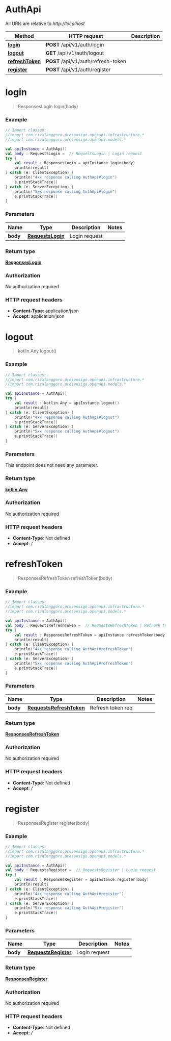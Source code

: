 # AuthApi

All URIs are relative to *http://localhost*

| Method | HTTP request | Description |
| ------------- | ------------- | ------------- |
| [**login**](AuthApi.md#login) | **POST** /api/v1/auth/login |  |
| [**logout**](AuthApi.md#logout) | **GET** /api/v1/auth/logout |  |
| [**refreshToken**](AuthApi.md#refreshToken) | **POST** /api/v1/auth/refresh-token |  |
| [**register**](AuthApi.md#register) | **POST** /api/v1/auth/register |  |


<a id="login"></a>
# **login**
> ResponsesLogin login(body)



### Example
```kotlin
// Import classes:
//import com.rizalanggoro.presensigo.openapi.infrastructure.*
//import com.rizalanggoro.presensigo.openapi.models.*

val apiInstance = AuthApi()
val body : RequestsLogin =  // RequestsLogin | Login request
try {
    val result : ResponsesLogin = apiInstance.login(body)
    println(result)
} catch (e: ClientException) {
    println("4xx response calling AuthApi#login")
    e.printStackTrace()
} catch (e: ServerException) {
    println("5xx response calling AuthApi#login")
    e.printStackTrace()
}
```

### Parameters
| Name | Type | Description  | Notes |
| ------------- | ------------- | ------------- | ------------- |
| **body** | [**RequestsLogin**](RequestsLogin.md)| Login request | |

### Return type

[**ResponsesLogin**](ResponsesLogin.md)

### Authorization

No authorization required

### HTTP request headers

 - **Content-Type**: application/json
 - **Accept**: application/json

<a id="logout"></a>
# **logout**
> kotlin.Any logout()



### Example
```kotlin
// Import classes:
//import com.rizalanggoro.presensigo.openapi.infrastructure.*
//import com.rizalanggoro.presensigo.openapi.models.*

val apiInstance = AuthApi()
try {
    val result : kotlin.Any = apiInstance.logout()
    println(result)
} catch (e: ClientException) {
    println("4xx response calling AuthApi#logout")
    e.printStackTrace()
} catch (e: ServerException) {
    println("5xx response calling AuthApi#logout")
    e.printStackTrace()
}
```

### Parameters
This endpoint does not need any parameter.

### Return type

[**kotlin.Any**](kotlin.Any.md)

### Authorization

No authorization required

### HTTP request headers

 - **Content-Type**: Not defined
 - **Accept**: */*

<a id="refreshToken"></a>
# **refreshToken**
> ResponsesRefreshToken refreshToken(body)



### Example
```kotlin
// Import classes:
//import com.rizalanggoro.presensigo.openapi.infrastructure.*
//import com.rizalanggoro.presensigo.openapi.models.*

val apiInstance = AuthApi()
val body : RequestsRefreshToken =  // RequestsRefreshToken | Refresh token req
try {
    val result : ResponsesRefreshToken = apiInstance.refreshToken(body)
    println(result)
} catch (e: ClientException) {
    println("4xx response calling AuthApi#refreshToken")
    e.printStackTrace()
} catch (e: ServerException) {
    println("5xx response calling AuthApi#refreshToken")
    e.printStackTrace()
}
```

### Parameters
| Name | Type | Description  | Notes |
| ------------- | ------------- | ------------- | ------------- |
| **body** | [**RequestsRefreshToken**](RequestsRefreshToken.md)| Refresh token req | |

### Return type

[**ResponsesRefreshToken**](ResponsesRefreshToken.md)

### Authorization

No authorization required

### HTTP request headers

 - **Content-Type**: Not defined
 - **Accept**: */*

<a id="register"></a>
# **register**
> ResponsesRegister register(body)



### Example
```kotlin
// Import classes:
//import com.rizalanggoro.presensigo.openapi.infrastructure.*
//import com.rizalanggoro.presensigo.openapi.models.*

val apiInstance = AuthApi()
val body : RequestsRegister =  // RequestsRegister | Login request
try {
    val result : ResponsesRegister = apiInstance.register(body)
    println(result)
} catch (e: ClientException) {
    println("4xx response calling AuthApi#register")
    e.printStackTrace()
} catch (e: ServerException) {
    println("5xx response calling AuthApi#register")
    e.printStackTrace()
}
```

### Parameters
| Name | Type | Description  | Notes |
| ------------- | ------------- | ------------- | ------------- |
| **body** | [**RequestsRegister**](RequestsRegister.md)| Login request | |

### Return type

[**ResponsesRegister**](ResponsesRegister.md)

### Authorization

No authorization required

### HTTP request headers

 - **Content-Type**: Not defined
 - **Accept**: */*

